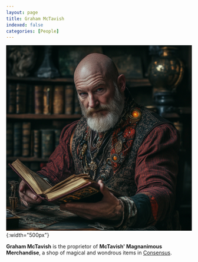 ```yaml
---
layout: page
title: Graham McTavish
indexed: false
categories: [People]
---
```

![Graham McTavish](/persons/graham_mctavish.png){:width="500px"}

**Graham McTavish** is the proprietor of **McTavish' Magnanimous Merchandise**, a shop of magical and wondrous items in [Consensus](/locations/consensus).